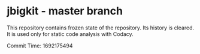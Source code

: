 # jbigkit - master branch

This repository contains frozen state of the repository.
Its history is cleared. It is used only for static code
analysis with Codacy.

Commit Time: 1692175494